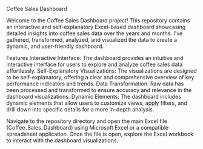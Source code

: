 Coffee Sales Dashboard

Welcome to the Coffee Sales Dashboard project! This repository contains an interactive and self-explanatory Excel-based dashboard showcasing detailed insights into coffee sales data over the years and months. I've gathered, transformed, analyzed, and visualized the data to create a dynamic, and user-friendly dashboard.

Features
Interactive Interface: The dashboard provides an intuitive and interactive interface for users to explore and analyze coffee sales data effortlessly.
Self-Explanatory Visualizations: The visualizations are designed to be self-explanatory, offering a clear and comprehensive overview of key performance indicators and trends.
Data Transformation: Raw data has been processed and transformed to ensure accuracy and relevance in the dashboard visualizations.
Dynamic Elements: The dashboard includes dynamic elements that allow users to customize views, apply filters, and drill down into specific details for a more in-depth analysis.

Navigate to the repository directory and open the main Excel file (Coffee_Sales_Dashboard) using Microsoft Excel or a compatible spreadsheet application.
Once the file is open, explore the Excel workbook to interact with the dashboard visualizations.
